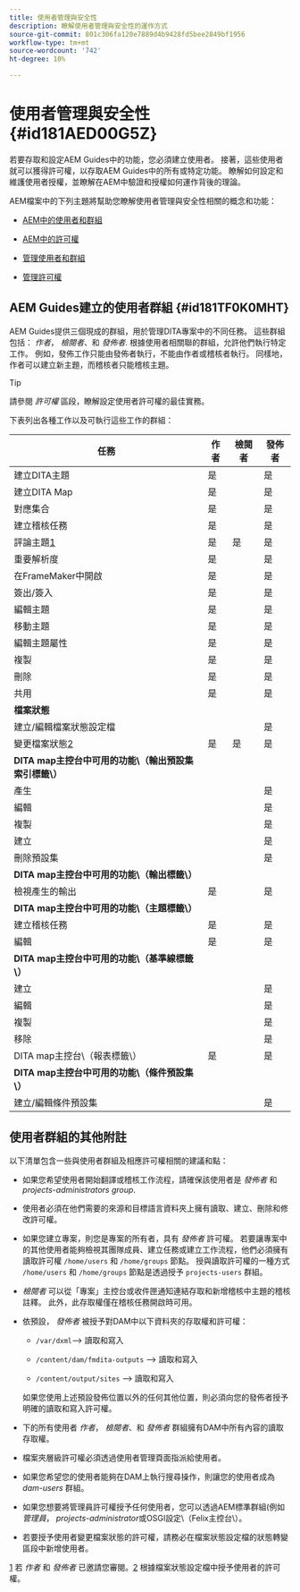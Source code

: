 ```yaml
---
title: 使用者管理與安全性
description: 瞭解使用者管理與安全性的運作方式
source-git-commit: 801c306fa120e7889d4b9428fd5bee2849bf1956
workflow-type: tm+mt
source-wordcount: '742'
ht-degree: 10%

---
```



# 使用者管理與安全性 {#id181AED00G5Z}

若要存取和設定AEM Guides中的功能，您必須建立使用者。 接著，這些使用者就可以獲得許可權，以存取AEM Guides中的所有或特定功能。 瞭解如何設定和維護使用者授權，並瞭解在AEM中驗證和授權如何運作背後的理論。

AEM檔案中的下列主題將幫助您瞭解使用者管理與安全性相關的概念和功能：

- [AEM中的使用者和群組](https://helpx.adobe.com/experience-manager/6-5/sites/administering/using/security.html#UsersandGroupsinAEM)

- [AEM中的許可權](https://helpx.adobe.com/experience-manager/6-5/sites/administering/using/security.html#PermissionsinAEM)

- [管理使用者和群組](https://helpx.adobe.com/experience-manager/6-5/sites/administering/using/security.html#ManagingUsersandGroups)

- [管理許可權](https://helpx.adobe.com/experience-manager/6-5/sites/administering/using/security.html#ManagingPermissions)


## AEM Guides建立的使用者群組 {#id181TF0K0MHT}

AEM Guides提供三個現成的群組，用於管理DITA專案中的不同任務。 這些群組包括： *作者*， *檢閱者*、和 *發佈者*. 根據使用者相關聯的群組，允許他們執行特定工作。 例如，發佈工作只能由發佈者執行，不能由作者或稽核者執行。 同樣地，作者可以建立新主題，而稽核者只能稽核主題。

>[!TIP]
>
> 請參閱 *許可權* 區段，瞭解設定使用者許可權的最佳實務。

下表列出各種工作以及可執行這些工作的群組：

| 任務 | 作者 | 檢閱者 | 發佈者 |
|----|-------|---------|----------|
| 建立DITA主題 | 是 |   | 是 |
| 建立DITA Map | 是 |   | 是 |
| 對應集合 | 是 |   | 是 |
| 建立稽核任務 | 是 |   | 是 |
| 評論主題[1](#fntarg_1) | 是 | 是 | 是 |
| 重要解析度 | 是 |   | 是 |
| 在FrameMaker中開啟 | 是 |   | 是 |
| 簽出/簽入 | 是 |   | 是 |
| 編輯主題 | 是 |   | 是 |
| 移動主題 | 是 |   | 是 |
| 編輯主題屬性 | 是 |   | 是 |
| 複製 | 是 |   | 是 |
| 刪除 | 是 |   | 是 |
| 共用 | 是 |   | 是 |
| **檔案狀態** |
| 建立/編輯檔案狀態設定檔 |   |   | 是 |
| 變更檔案狀態[2](#fntarg_2) | 是 | 是 | 是 |
| **DITA map主控台中可用的功能\（輸出預設集索引標籤\）** |
| 產生 |   |   | 是 |
| 編輯 |   |   | 是 |
| 複製 |   |   | 是 |
| 建立 |   |   | 是 |
| 刪除預設集 |   |   | 是 |
| **DITA map主控台中可用的功能\（輸出標籤\）** |
| 檢視產生的輸出 | 是 |   | 是 |
| **DITA map主控台中可用的功能\（主題標籤\）** |
| 建立稽核任務 | 是 |   | 是 |
| 編輯 | 是 |   | 是 |
| **DITA map主控台中可用的功能\（基準線標籤\）** |
| 建立 |   |   | 是 |
| 編輯 |   |   | 是 |
| 複製 |   |   | 是 |
| 移除 |   |   | 是 |
| DITA map主控台\（報表標籤\） | 是 |   | 是 |
| **DITA map主控台中可用的功能\（條件預設集\）** |
| 建立/編輯條件預設集 |   |   | 是 |

## 使用者群組的其他附註

以下清單包含一些與使用者群組及相應許可權相關的建議和點：

- 如果您希望使用者開始翻譯或稽核工作流程，請確保該使用者是 *發佈者* 和 *projects-administrators group*.

- 使用者必須在他們需要的來源和目標語言資料夾上擁有讀取、建立、刪除和修改許可權。

- 如果您建立專案，則您是專案的所有者，具有 *發佈者* 許可權。 若要讓專案中的其他使用者能夠檢視其團隊成員、建立任務或建立工作流程，他們必須擁有讀取許可權 `/home/users` 和 `/home/groups` 節點。 授與讀取許可權的一種方式 `/home/users` 和 `/home/groups` 節點是透過授予 `projects-users` 群組。

- *檢閱者* 可以從「專案」主控台或收件匣通知連結存取和新增稽核中主題的稽核註釋。 此外，此存取權僅在稽核任務開啟時可用。

- 依預設， *發佈者* 被授予對DAM中以下資料夾的存取權和許可權：

   - ``/var/dxml``–\> 讀取和寫入

   - `/content/dam/fmdita-outputs` –\> 讀取和寫入

   - `/content/output/sites` –\> 讀取和寫入

   如果您使用上述預設發佈位置以外的任何其他位置，則必須向您的發佈者授予明確的讀取和寫入許可權。

- 下的所有使用者 *作者*， *檢閱者*、和 *發佈者* 群組擁有DAM中所有內容的讀取存取權。

- 檔案夾層級許可權必須透過使用者管理頁面指派給使用者。

- 如果您希望您的使用者能夠在DAM上執行搜尋操作，則讓您的使用者成為 *dam-users* 群組。

- 如果您想要將管理員許可權授予任何使用者，您可以透過AEM標準群組(例如 *管理員*， *projects-administrator*&#x200B;或OSGI設定\（Felix主控台\）。

- 若要授予使用者變更檔案狀態的許可權，請務必在檔案狀態設定檔的狀態轉變區段中新增使用者。

[1](#fnsrc_1) 若 *作者* 和 *發佈者* 已邀請您審閱。[2](#fnsrc_2) 根據檔案狀態設定檔中授予使用者的許可權。

